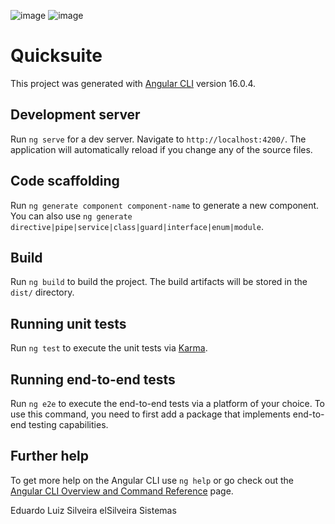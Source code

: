 ![image](https://github.com/elSilveira/movies-challenge/assets/3988225/46998e63-bcda-4e8f-b2a7-9b385458f1a7)
![image](https://github.com/elSilveira/movies-challenge/assets/3988225/29cd16cd-99ab-400b-b5c7-c862f689ea91)

# Quicksuite

This project was generated with [Angular CLI](https://github.com/angular/angular-cli) version 16.0.4.

## Development server

Run `ng serve` for a dev server. Navigate to `http://localhost:4200/`. The application will automatically reload if you change any of the source files.

## Code scaffolding

Run `ng generate component component-name` to generate a new component. You can also use `ng generate directive|pipe|service|class|guard|interface|enum|module`.

## Build

Run `ng build` to build the project. The build artifacts will be stored in the `dist/` directory.

## Running unit tests

Run `ng test` to execute the unit tests via [Karma](https://karma-runner.github.io).

## Running end-to-end tests

Run `ng e2e` to execute the end-to-end tests via a platform of your choice. To use this command, you need to first add a package that implements end-to-end testing capabilities.

## Further help

To get more help on the Angular CLI use `ng help` or go check out the [Angular CLI Overview and Command Reference](https://angular.io/cli) page.

Eduardo Luiz Silveira
elSilveira Sistemas

